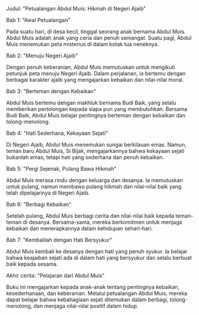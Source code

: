 Judul: "Petualangan Abdul Muis: Hikmah di Negeri Ajaib"

Bab 1: "Awal Petualangan"

Pada suatu hari, di desa kecil, tinggal seorang anak bernama Abdul Muis. Abdul Muis adalah anak yang ceria dan penuh semangat. Suatu pagi, Abdul Muis menemukan peta misterius di dalam kotak tua neneknya.

Bab 2: "Menuju Negeri Ajaib"

Dengan penuh keberanian, Abdul Muis memutuskan untuk mengikuti petunjuk peta menuju Negeri Ajaib. Dalam perjalanan, ia bertemu dengan berbagai karakter ajaib yang mengajarkan kebaikan dan nilai-nilai moral.

Bab 3: "Berteman dengan Kebaikan"

Abdul Muis bertemu dengan makhluk bernama Budi Baik, yang selalu memberikan pertolongan kepada siapa pun yang membutuhkan. Bersama Budi Baik, Abdul Muis belajar pentingnya berteman dengan kebaikan dan tolong-menolong.

Bab 4: "Hati Sederhana, Kekayaan Sejati"

Di Negeri Ajaib, Abdul Muis menemukan sungai berkilauan emas. Namun, teman baru Abdul Muis, Si Bijak, mengajarkannya bahwa kekayaan sejati bukanlah emas, tetapi hati yang sederhana dan penuh kebaikan.

Bab 5: "Pergi Sejenak, Pulang Bawa Hikmah"

Abdul Muis merasa rindu dengan keluarga dan desanya. Ia memutuskan untuk pulang, namun membawa pulang hikmah dan nilai-nilai baik yang telah dipelajarinya di Negeri Ajaib.

Bab 6: "Berbagi Kebaikan"

Setelah pulang, Abdul Muis berbagi cerita dan nilai-nilai baik kepada teman-teman di desanya. Bersama-sama, mereka berkomitmen untuk menjaga kebaikan dan menerapkannya dalam kehidupan sehari-hari.

Bab 7: "Kembalilah dengan Hati Bersyukur"

Abdul Muis kembali ke desanya dengan hati yang penuh syukur. Ia belajar bahwa keajaiban sejati ada di dalam hati yang bersyukur dan selalu berbuat baik kepada sesama.

Akhir cerita: "Pelajaran dari Abdul Muis"

Buku ini mengajarkan kepada anak-anak tentang pentingnya kebaikan, kesederhanaan, dan keberanian. Melalui petualangan Abdul Muis, mereka dapat belajar bahwa kebahagiaan sejati ditemukan dalam berbagi, tolong-menolong, dan menjaga nilai-nilai positif dalam hidup.
